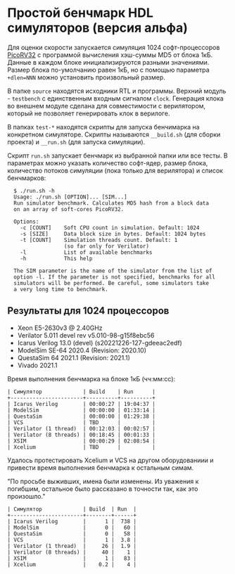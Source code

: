 # Простой бенчмарк HDL симуляторов (версия альфа)

Для оценки скорости запускается симуляция 1024 софт-процессоров
[PicoRV32](https://github.com/YosysHQ/picorv32) с программой вычисления хэш-суммы MD5
от блока 1кБ. Данные в каждом блоке инициализируются разными значениями. Размер блока
по-умолчанию равен 1кБ, но с помощью параметра `+dlen=NNN` можно установить
произвольный размер.

В папке `source` находятся исходники RTL и программы. Верхний модуль - `testbench` с
единственным входным сигналом `clock`. Генерация клока во внешнем модуле сделана для
совместимости с верилятором, который не позволяет генерировать клок в верилоге.

В папках `test-*` находятся скрипты для запуска бенчимарка на конкретном
симуляторе. Скрипты называются `__build.sh` (для сборки проекта) и `__run.sh` (для
запуска симуляции).

Скрипт `run.sh` запускает бенчмарк из выбранной папки или все тесты. В параметрах
можно указать количество софт-ядер, размер блока, количество потоков симуляции (пока
только для верилятора) и список бенчмарков:

```
  $ ./run.sh -h
  Usage: ./run.sh [OPTION]... [SIM...]
  Run simulator benchmark. Calculates MD5 hash from a block data
  on an array of soft-cores PicoRV32.

  Options:
    -c [COUNT]    Soft CPU count in simulation. Default: 1024
    -s [SIZE]     Data block size in bytes. Default: 1024 bytes
    -t [COUNT]    Simulation threads count. Default: 1
                  (so far only for Verilator)
    -l            List of available benchmarks
    -h            This help

  The SIM parameter is the name of the simulator from the list of
  option -l. If the parameter is not specified, benchmarks for all
  simulators will be performed. Be careful, some simulators take
  a very long time to benchmark.
```

## Результаты для 1024 процессоров

- Xeon E5-2630v3 @ 2.40GHz
- Verilator 5.011 devel rev v5.010-98-g15f8ebc56
- Icarus Verilog 13.0 (devel) (s20221226-127-gdeeac2edf)
- ModelSim SE-64 2020.4 (Revision: 2020.10)
- QuestaSim 64 2021.1 (Revision: 2021.1)
- Vivado 2021.1

Время выполнения бенчмарка на блоке 1кБ (чч:мм:сс):
```
| Симулятор             | Build    | Run      |
+-----------------------+----------+----------+
| Icarus Verilog        | 00:00:27 | 19:04:37 |
| ModelSim              | 00:00:00 | 01:33:14 |
| QuestaSim             | 00:00:00 | 01:29:38 |
| VCS                   | TBD      |          |
| Verilator (1 thread)  | 00:12:03 | 00:02:57 |
| Verilator (8 threads) | 00:18:45 | 00:01:33 |
| XSIM                  | 00:00:29 | 02:08:54 |
| Xcelium               | TBD      |          |
```

Удалось протестировать Xcelium и VCS на другом оборудованиии и привести время
выполнения бенчмарка к остальным симам.

"По просьбе выживших, имена были изменены. Из уважения к погибшим, остальное было
рассказано в точности так, как это произошло."

```
| Симулятор             | Build  | Run  |
+-----------------------+--------+------+
| Icarus Verilog        |      1 |  738 |
| ModelSim              |      0 |   60 |
| QuestaSim             |      0 |   58 |
| VCS                   |      1 |  3.8 |
| Verilator (1 thread)  |     26 |  1.9 |
| Verilator (8 threads) |     40 |    1 |
| XSIM                  |      1 |   83 |
| Xcelium               |    0.2 |    4 |
```
